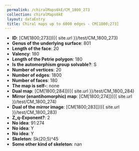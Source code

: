 ```yaml
--- 
 permalink: /chiralMaps6kE/CM_1800_273 
 collection: chiralMaps6kE
 layout: dataEntry
 title: Chiral maps up to 6000 edges - CM[1800;273]
---
```


- **ID**: [CM[1800;273]]({{ site.url }}/test/CM_1800_273)
- **Genus of the underlying surface**: 801
- **Length of the face**: 20
- **Valency**: 180
- **Length of the Petrie polygon**: 180
- **Is the automorphism group solvable?**: S
- **Number of vertices**: 20
- **Number of edges**: 1800
- **Number of faces**: 180
- **The map is self-**: none
- **Dual map**: [CM[1800;284]]({{ site.url }}/test/CM_1800_284)
- **Mirror (enantihomorphic) map**: [CM[1800;274]]({{ site.url }}/test/CM_1800_274)
- **Dual of the mirror image**: [CM[1800;283]]({{ site.url }}/test/CM_1800_283)
- **Z_q-Exponent?**: 2
- **No idea**:  91:274
- **No idea**: Y
- **No idea**: Y
- **Skeleton**: Sk(20;5)^45
- **Some other kind of skeleton**: nan
